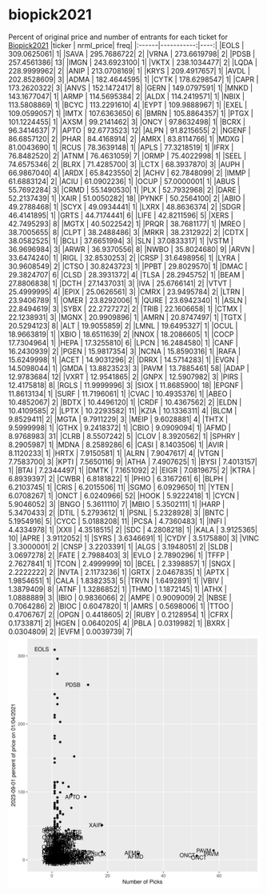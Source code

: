 # biopick2021
Percent of original price and number of entrants for each ticket for [Biopick2021](https://twitter.com/hashtag/Biopick2021)
|ticker |  nrml_price| freq|
|:------|-----------:|----:|
|EOLS   | 309.0625061|    1|
|SAVA   | 295.7686722|    2|
|VRNA   | 273.6619798|    2|
|PDSB   | 257.4561386|   13|
|IMGN   | 243.6923100|    1|
|VKTX   | 238.1034477|    2|
|LQDA   | 228.9999962|    2|
|ANIP   | 213.0708169|    1|
|KRYS   | 209.4917657|    1|
|AVDL   | 202.8528609|    3|
|ADMA   | 182.4644595|    1|
|CYTK   | 178.6298547|    1|
|CAPR   | 173.2620322|    3|
|ANVS   | 152.1472417|    8|
|GERN   | 149.0797591|    1|
|MNKD   | 143.1677047|    1|
|ARMP   | 114.5695384|    2|
|ALDX   | 114.2419571|    1|
|NBIX   | 113.5808869|    1|
|BCYC   | 113.2291610|    4|
|EYPT   | 109.9888967|    1|
|EXEL   | 109.0599057|    1|
|IMTX   | 107.6363650|    6|
|BMRN   | 105.8864357|    1|
|PTGX   | 101.1224455|    1|
|AXSM   |  99.2141462|    3|
|ONCY   |  97.8632498|    1|
|BCRX   |  96.3414637|    7|
|APTO   |  92.6773523|   12|
|ALPN   |  91.8215655|    2|
|NGENF  |  86.6857120|    2|
|PHAR   |  84.4168914|    2|
|AMRX   |  83.8114766|    1|
|MDXG   |  81.0043690|    1|
|RCUS   |  78.3639148|    1|
|APLS   |  77.3218519|    1|
|IFRX   |  76.8482520|    2|
|ATNM   |  76.4631059|    7|
|ORMP   |  75.4022998|    1|
|SEEL   |  74.6575346|    2|
|BLRX   |  71.4285700|    3|
|LCTX   |  68.3937870|    3|
|AUPH   |  66.9867040|    4|
|ARDX   |  65.8423550|    2|
|ACHV   |  62.7848099|    2|
|IMMP   |  61.6883124|    2|
|ACIU   |  61.0902236|    1|
|OCUP   |  57.0000001|    1|
|ABUS   |  55.7692284|    3|
|CRMD   |  55.1490530|    1|
|PLX    |  52.7932968|    2|
|DARE   |  52.2137439|    1|
|XAIR   |  51.0050282|   18|
|PYNKF  |  50.2564100|    2|
|ABIO   |  49.2788468|    1|
|SCYX   |  49.0934441|    1|
|LXRX   |  48.8636374|    2|
|SDGR   |  46.4141895|    1|
|GRTS   |  44.7174441|    6|
|LIFE   |  42.8211596|    5|
|XERS   |  42.7495293|    8|
|MGTX   |  40.5022542|    1|
|PRQR   |  38.7681177|    1|
|MREO   |  38.7005655|    8|
|CLPT   |  38.2488486|    3|
|MRKR   |  38.2312922|    2|
|CDTX   |  38.0582525|    1|
|BCLI   |  37.6651994|    3|
|SLN    |  37.0833317|    1|
|VSTM   |  36.9696984|    3|
|ARWR   |  36.9370556|    8|
|NWBO   |  35.8024680|    9|
|ARVN   |  33.6474240|    1|
|RIGL   |  32.8530253|    2|
|CRSP   |  31.6498956|    1|
|LYRA   |  30.9608549|    2|
|CTSO   |  30.8243723|    1|
|PPBT   |  29.8029570|    1|
|DMAC   |  29.3824707|    6|
|CLSD   |  28.3931372|    4|
|TLSA   |  28.2945752|    1|
|BEAM   |  27.8806838|    1|
|DCTH   |  27.1437031|    3|
|IVA    |  25.6766141|    2|
|VTVT   |  25.4999995|    4|
|EPIX   |  25.0626561|    3|
|CMRX   |  23.9495784|    2|
|LTRN   |  23.9406789|    1|
|OMER   |  23.8292006|    1|
|QURE   |  23.6942340|    1|
|ASLN   |  22.8494619|    3|
|SYBX   |  22.2727272|    2|
|TRIB   |  22.1606658|    1|
|CTMX   |  22.1238931|    3|
|MGNX   |  20.9909896|    1|
|AMRN   |  20.8747497|    1|
|TGTX   |  20.5294123|    8|
|ALT    |  19.9055859|    2|
|LMNL   |  19.6495327|    1|
|OCUL   |  18.9663819|    1|
|XBIO   |  18.6511639|    2|
|NNOX   |  18.2086605|    1|
|COCP   |  17.7304964|    1|
|HEPA   |  17.3255810|    6|
|LPCN   |  16.2484580|    1|
|CANF   |  16.2430939|    2|
|PGEN   |  15.9817354|    3|
|NCNA   |  15.8590316|    1|
|RAFA   |  15.6249998|    1|
|ACET   |  14.9031296|    2|
|DRRX   |  14.5714283|    1|
|EVGN   |  14.5098044|    1|
|GMDA   |  13.8823523|    3|
|PAVM   |  13.7885461|   58|
|ADAP   |  12.9783684|   12|
|VXRT   |  12.9541865|    2|
|GNPX   |  12.5907982|    3|
|PIRS   |  12.4175818|    8|
|RGLS   |  11.9999996|    3|
|SIOX   |  11.8685900|   18|
|EPGNF  |  11.8613134|    1|
|SURF   |  11.7196061|    1|
|CVAC   |  10.4935376|    1|
|ABEO   |  10.4852067|    2|
|BDTX   |  10.4496120|    1|
|CRDF   |  10.4367562|    2|
|ELDN   |  10.4109585|    2|
|LPTX   |  10.2293582|   11|
|KZIA   |  10.1336311|    4|
|BLCM   |   9.8529411|    2|
|MGTA   |   9.7911229|    3|
|MEIP   |   9.6028881|    4|
|THTX   |   9.5999998|    1|
|GTHX   |   9.2418372|    1|
|CBIO   |   9.0909094|    1|
|AFMD   |   8.9768983|   31|
|CLRB   |   8.5507242|    5|
|CLOV   |   8.3920562|    1|
|SPHRY  |   8.2905987|    1|
|MDNA   |   8.2589286|    6|
|CASI   |   8.1403506|    1|
|AVIR   |   8.1120233|    1|
|HRTX   |   7.9150581|    1|
|ALRN   |   7.9047617|    4|
|VTGN   |   7.7583700|    3|
|KPTI   |   7.5650116|    9|
|ATHA   |   7.4907625|    1|
|BYSI   |   7.4013157|    1|
|BTAI   |   7.2344497|    1|
|DMTK   |   7.1651092|    2|
|EIGR   |   7.0819675|    2|
|KTRA   |   6.8939397|    2|
|CWBR   |   6.8181822|    1|
|PHIO   |   6.3167261|    6|
|BLPH   |   6.2103745|    1|
|CRIS   |   6.2015506|   11|
|SGMO   |   6.0929650|   11|
|YTEN   |   6.0708267|    1|
|ONCT   |   6.0240966|   52|
|HOOK   |   5.9222418|    1|
|CYCN   |   5.9046052|    3|
|BNGO   |   5.3611110|    7|
|MBIO   |   5.3502111|    1|
|HARP   |   5.3470433|    2|
|DTIL   |   5.2793612|    1|
|PSNL   |   5.2328928|    3|
|BNTC   |   5.1954916|    5|
|CYCC   |   5.0188208|   11|
|PCSA   |   4.7360483|    1|
|INFI   |   4.4334978|    1|
|XXII   |   4.3518515|    2|
|SDC    |   4.2808218|    1|
|KALA   |   3.9125365|   10|
|APRE   |   3.9112052|    1|
|SYRS   |   3.6346691|    1|
|CYDY   |   3.5175880|    3|
|VINC   |   3.3000001|    2|
|CNSP   |   3.2203391|    1|
|ALGS   |   3.1948051|    2|
|SLDB   |   3.0697278|    2|
|FATE   |   2.7988403|    3|
|EVLO   |   2.7890296|    1|
|TFFP   |   2.7627841|    1|
|TCON   |   2.4999999|   10|
|BCEL   |   2.3398857|    1|
|SNGX   |   2.2222222|    2|
|NVTA   |   2.1173236|    1|
|GRTX   |   2.0467835|    1|
|APTX   |   1.9854651|    1|
|CALA   |   1.8382353|    5|
|TRVN   |   1.6492891|    1|
|VBIV   |   1.3879409|    8|
|ATNF   |   1.3286852|    1|
|THMO   |   1.1872145|    1|
|ATHX   |   1.0888889|    3|
|IBIO   |   0.9836066|    2|
|AMPE   |   0.9009009|    2|
|NBSE   |   0.7064286|    2|
|BIOC   |   0.6047820|    1|
|AMRS   |   0.5698006|    1|
|TTOO   |   0.4706767|    2|
|OPGN   |   0.4418605|    2|
|RUBY   |   0.2128954|    1|
|CFRX   |   0.1733871|    2|
|HGEN   |   0.0640205|    4|
|PBLA   |   0.0319982|    1|
|BXRX   |   0.0304809|    2|
|EVFM   |   0.0039739|    7|
![retvspicks](biopicks.png?raw=true)
